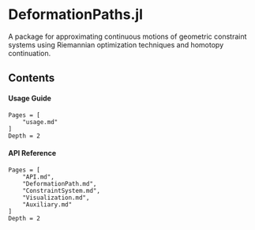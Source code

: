 # DeformationPaths.jl

A package for approximating continuous motions of geometric constraint systems using Riemannian optimization techniques and homotopy continuation.

## Contents

#### Usage Guide

```@contents
Pages = [
    "usage.md"
]
Depth = 2
```

#### API Reference

```@contents
Pages = [
    "API.md",
    "DeformationPath.md", 
    "ConstraintSystem.md", 
    "Visualization.md", 
    "Auxiliary.md"
]
Depth = 2
```
